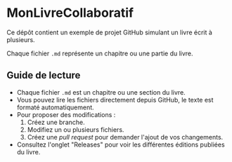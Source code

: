 # MonLivreCollaboratif

Ce dépôt contient un exemple de projet GitHub simulant un livre écrit à plusieurs.

Chaque fichier `.md` représente un chapitre ou une partie du livre.
## Guide de lecture

- Chaque fichier `.md` est un chapitre ou une section du livre.
- Vous pouvez lire les fichiers directement depuis GitHub, le texte est formaté automatiquement.
- Pour proposer des modifications :
  1. Créez une branche.
  2. Modifiez un ou plusieurs fichiers.
  3. Créez une *pull request* pour demander l'ajout de vos changements.
- Consultez l'onglet "Releases" pour voir les différentes éditions publiées du livre.
